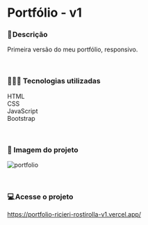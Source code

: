 # Portfólio - v1

### 📝 Descrição
Primeira versão do meu portfólio, responsivo.

</br>

### 👨🏻‍💻 Tecnologias utilizadas 
HTML </br>
CSS </br>
JavaScript </br>
Bootstrap

</br>

### 🎴 Imagem do projeto

![portfolio](https://user-images.githubusercontent.com/114628700/217970200-9f704031-71f7-4ddf-821f-c90dd3a0269f.jpg)



</br>

### 💻 Acesse o projeto
https://portfolio-ricieri-rostirolla-v1.vercel.app/
